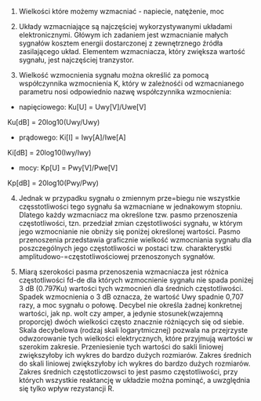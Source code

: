 1. Wielkości które możemy wzmacniać - napiecie, natężenie, moc

2. Układy wzmacniające są najczęściej wykorzystywanymi układami elektronicznymi. Główym ich zadaniem jest wzmacnianie małych sygnałów kosztem energii dostarczonej z zewnętrznego źródła zasilającego układ. Elementem wzmacniacza, który zwiększa wartość sygnału, jest najczęściej tranzystor.

3. Wielkość wzmocnienia sygnału można określić za pomocą współczynnika wzmocnienia K, który w zależnośći od wzmacnianego parametru nosi odpowiednio nazwę współczynnika wzmocnienia:

- napięciowego:
Ku[U] = Uwy[V]/Uwe[V]

Ku[dB] = 20log10(Uwy/Uwy)

- prądowego:
Ki[I] = Iwy[A]/Iwe[A]

Ki[dB] = 20log10(Iwy/Iwy)

- mocy:
Kp[U] = Pwy[V]/Pwe[V]

Kp[dB] = 20log10(Pwy/Pwy)

4. Jednak w przypadku sygnału o zmiennym prze=biegu nie wszystkie częsstotliwości tego sygnału śa wzmacniane w jednakowym stopniu. Dlatego każdy wzmacniacz ma określone tzw. pasmo przenoszenia częstotliwości, tzn. przedział zmian częstotliwości sygnału, w którym jego wzmocnianie nie obniży się poniżej określonej wartości. Pasmo przenoszenia przedstawia graficznie wielkość wzmocniania sygnału dla poszczególnych jego częstotliwości w postaci tzw. charakterystki amplitudowo-=częstotliwościowej przenoszonych sygnałów.

5. Miarą szerokości pasma przenoszenia wzmacniacza jest różnica częstotliwości fd-de dla których wzmocnienie sygnału nie spada poniżej 3 dB (0.797Ku) wartości tych wzmocnień dla średnich częstotliwości. Spadek wzmocnienia o 3 dB oznacza, że wartość Uwy spadnie 0,707 razy, a moc sygnału o połowę. Decybel nie określa żadnej konkretnej wartości, jak np. wolt czy amper, a jedynie stosunek(wzajemną proporcję) dwóch wielkości często znacznie różniących się od siebie. Skala decybelowa (rodzaj skali logarytmicznej) pozwala na przejrzyste odwzorowanie tych wielkości elektrycznych, które przyjmują wartości w szerokim zakresie. Przeniesienie tych wartości do sakli liniowej zwiększyłoby  ich wykres do bardzo dużych rozmiarów. Zakres średnich do skali liniowej zwiększyłoby ich wykres do bardzo dużych rozmiarów. Zakres średnich częstotliczowsci to jest pasmo częstotliwości, przy których wszystkie reaktancję w układzie można pominąć, a uwzględnia się tylko wpływ rezystancji R.



